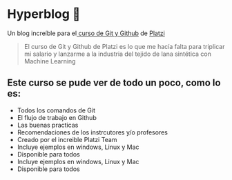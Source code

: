 # Hyperblog 💚
Un blog increíble para el[ curso de Git y Github](https://platzi.com/cursos/git-github/ " curso de Git y Github") de [Platzi](https://platzi.com/ "Platzi")
> El curso de Git y Github de Platzi es lo que me hacía falta para triplicar mi salario y lanzarme a la industria del tejido de lana sintética con Machine Learning

## Este curso se pude ver de todo un poco, como lo es:
* Todos los comandos de Git
* El flujo de trabajo en Github
* Las buenas practicas
* Recomendaciones de los instrcutores y/o profesores
* Creado por el increible Platzi Team
* Incluye ejemplos en windows, Linux y Mac
* Disponible para todos
* Incluye ejemplos en windows, Linux y Mac
* Disponible para todos
